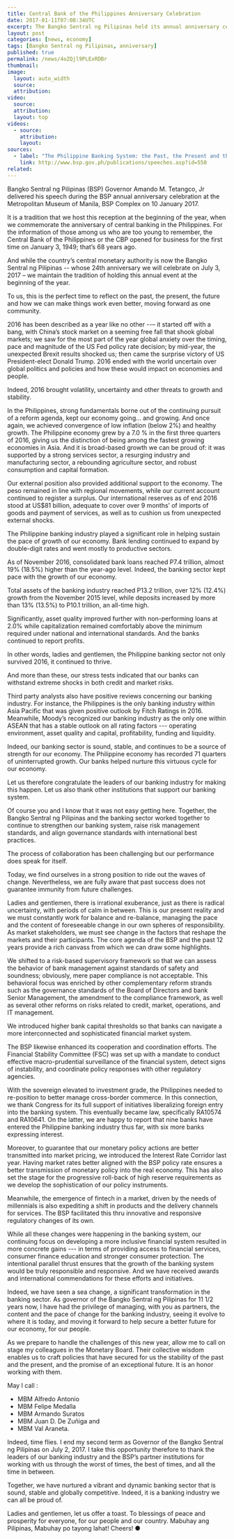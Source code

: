 ```yaml
---
title: Central Bank of the Philippines Anniversary Celebration
date: 2017-01-11T07:08:34UTC
excerpt: The Bangko Sentral ng Pilipinas held its annual anniversary celebration at the Metropolitan Museum of Manila, BSP Complex on 10 January 2017.
layout: post
categories: [news, economy]
tags: [Bangko Sentral ng Pilipinas, anniversary]
published: true
permalink: /news/4oZQjl9PLExRDBr
thumbnail:
image:
  layout: auto_width
  source: 
  attribution: 
video:
  source: 
  attribution: 
  layout: top
videos:
  - source: 
    attribution: 
    layout: 
sources:
  - label: "The Philippine Banking System: the Past, the Present and the Future (Bangko Sentral ng Pilipinas)"
    link: http://www.bsp.gov.ph/publications/speeches.asp?id=550
related:
---
```


Bangko Sentral ng Pilipinas (BSP) Governor Amando M. Tetangco, Jr delivered his speech during the BSP annual anniversary celebration at the Metropolitan Museum of Manila, BSP Complex on 10 January 2017.

It is a tradition that we host this reception at the beginning of the year, when we commemorate the anniversary of central banking in the Philippines. For the information of those among us who are too young to remember, the Central Bank of the Philippines or the CBP opened for business for the first time on January 3, 1949; that’s 68 years ago.

And while the country’s central monetary authority is now the Bangko Sentral ng Pilipinas -- whose 24th anniversary we will celebrate on July 3, 2017 – we maintain the tradition of holding this annual event at the beginning of the year.

To us, this is the perfect time to reflect on the past, the present, the future and how we can make things work even better, moving forward as one community.

2016 has been described as a year like no other --– it started off with a bang, with China’s stock market on a seeming free fall that shook global markets; we saw for the most part of the year global anxiety over the timing, pace and magnitude of the US Fed policy rate decision; by mid-year, the unexpected Brexit results shocked us; then came the surprise victory of US President-elect Donald Trump. 2016 ended with the world uncertain over global politics and policies and how these would impact on economies and people.

Indeed, 2016 brought volatility, uncertainty and other threats to growth and stability.

In the Philippines, strong fundamentals borne out of the continuing pursuit of a reform agenda, kept our economy going… and growing. And once again, we achieved convergence of low inflation  (below 2%) and healthy growth. The Philippine economy grew by a 7.0 % in the first three quarters of 2016, giving us the distinction of being among the fastest growing economies in Asia. And it is broad-based growth we can be proud of:  it was supported by a strong services sector, a resurging industry and manufacturing sector, a rebounding agriculture sector, and robust consumption and capital formation. 

Our external position also provided additional support to the economy. The peso remained in line with regional movements, while our current account continued to register a surplus. Our international reserves as of end 2016 stood at US$81 billion, adequate to cover over 9 months’ of imports of goods and payment of services, as well as to cushion us from unexpected external shocks.

The Philippine banking industry played a significant role in helping sustain the pace of growth of our economy. Bank lending continued to expand by double-digit rates and went mostly to productive sectors. 

As of November 2016, consolidated bank loans reached P7.4 trillion, almost 19% (18.5%) higher than the year-ago level. Indeed, the banking sector kept pace with the growth of our economy.

Total assets of the banking industry reached P13.2 trillion, over 12% (12.4%) growth from the November 2015 level, while deposits increased by more than 13% (13.5%) to P10.1 trillion, an all-time high. 

Significantly, asset quality improved further with non-performing loans at 2.0% while capitalization remained comfortably above the minimum required under national and international standards. And the banks continued to report profits.

In other words, ladies and gentlemen, the Philippine banking sector not only survived 2016, it continued to thrive.

And more than these, our stress tests indicated that our banks can withstand extreme shocks in both credit and market risks.

Third party analysts also have positive reviews concerning our banking industry. For instance, the Philippines is the only banking industry within Asia Pacific that was given positive outlook by Fitch Ratings in 2016. Meanwhile, Moody’s recognized our banking industry as the only one within ASEAN that has a stable outlook on all rating factors --- operating environment, asset quality and capital, profitability, funding and liquidity.

Indeed, our banking sector is sound, stable, and continues to be a source of strength for our economy. The Philippine economy has recorded 71 quarters of uninterrupted growth. Our banks helped nurture this virtuous cycle for our economy.

Let us therefore congratulate the leaders of our banking industry for making this happen. Let us also thank other institutions that support our banking system.

Of course you and I know that it was not easy getting here. Together, the Bangko Sentral ng Pilipinas and the banking sector worked together to continue to strengthen our banking system, raise risk management standards, and align governance standards with international best practices.

The process of collaboration has been challenging but our performance does speak for itself.

Today, we find ourselves in a strong position to ride out the waves of change. Nevertheless, we are fully aware that past success does not guarantee immunity from future challenges.

Ladies and gentlemen, there is irrational exuberance, just as there is radical uncertainty, with periods of calm in between. This is our present reality and we must constantly work for balance and re-balance, managing the pace and the content of foreseeable change in our own spheres of responsibility. As market stakeholders, we must see change in the factors that reshape the markets and their participants. The core agenda of the BSP and the past 12 years provide a rich canvass from which we can draw some highlights.

We shifted to a risk-based supervisory framework so that we can assess the behavior of bank management against standards of safety and soundness; obviously, mere paper compliance is not acceptable. This behavioral focus was enriched by other complementary reform strands such as the governance standards of the Board of Directors and bank Senior Management, the amendment to the compliance framework, as well as several other reforms on risks related to credit, market, operations, and IT management.

We introduced higher bank capital thresholds so that banks can navigate a more interconnected and sophisticated financial market system.

The BSP likewise enhanced its cooperation and coordination efforts. The Financial Stability Committee (FSC) was set up with a mandate to conduct effective macro-prudential surveillance of the financial system, detect signs of instability, and coordinate policy responses with other regulatory agencies.

With the sovereign elevated to investment grade, the Philippines needed to re-position to better manage cross-border commerce. In this connection, we thank Congress for its full support of initiatives liberalizing foreign entry into the banking system. This  eventually became law, specifically RA10574 and RA10641. On the latter, we are happy to report that nine banks have entered the Philippine banking industry thus far, with six more banks  expressing interest.

Moreover, to guarantee that our monetary policy actions are better transmitted into market pricing, we introduced the Interest Rate Corridor last year. Having market rates better aligned with the BSP policy rate ensures a better transmission of monetary policy into the real economy. This has also set the stage for the progressive roll-back of high reserve requirements as we develop the sophistication of our policy instruments.

Meanwhile, the emergence of fintech in a market, driven by the needs of millennials is also expediting a shift in products and the delivery channels for services. The BSP facilitated this thru innovative and responsive regulatory changes of its own.

While all these changes were happening in the banking system, our continuing focus on developing a more inclusive financial system resulted in more concrete gains --- in terms of providing access to financial services, consumer finance education and stronger consumer protection. The intentional parallel thrust ensures that the growth of the banking system would be truly responsible and responsive. And we have received awards and international commendations for these efforts and initiatives.

Indeed, we have seen a sea change, a significant transformation in the banking sector. As governor of the Bangko Sentral ng Pilipinas for 11 1/2  years now, I have had the privilege of managing, with you as partners, the content and the pace of change for the banking industry, seeing it evolve to where it is today, and moving it forward to help secure a better future for our economy, for our people.

As we prepare to handle the challenges of this new year, allow me to call on stage my colleagues in the Monetary Board. Their collective wisdom enables us to craft policies that have secured for us the stability of the past and the present, and the promise of an exceptional future. It is an honor working with them. 

May I call :

* MBM Alfredo Antonio
* MBM Felipe Medalla 
* MBM Armando Suratos
* MBM Juan D. De Zuñiga  and
* MBM Val Araneta.

Indeed, time flies. I end my second term as Governor of the Bangko Sentral ng Pilipinas on July 2, 2017. I take this opportunity therefore to thank the leaders of our banking industry and the BSP’s partner institutions for working with us through the worst of times, the best of times, and all the time in between.

Together, we have nurtured a vibrant and dynamic banking sector that is sound, stable and globally competitive. Indeed, it is a banking industry we can all be proud of.
  
Ladies and gentlemen, let us offer a toast. To blessings of peace and prosperity for everyone, for our people and our country. Mabuhay ang Pilipinas, Mabuhay po tayong lahat! Cheers!
&#x25cf;
